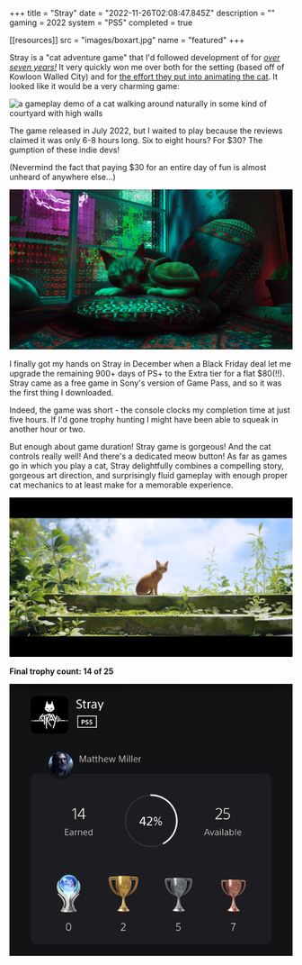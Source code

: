 +++
title = "Stray"
date = "2022-11-26T02:08:47.845Z"
description = ""
gaming = 2022
system = "PS5"
completed = true

[[resources]]
src = "images/boxart.jpg"
name = "featured"
+++

Stray is a "cat adventure game" that I'd followed development of for [*over seven years!*](https://hk-devblog.com/2015/10/07/first-step/) It very quickly won me over both for the setting (based off of Kowloon Walled City) and for [the effort they put into animating the cat](https://hk-devblog.com/2016/01/10/some-gameplay-work-in-progress/). It looked like it would be a very charming game:

![a gameplay demo of a cat walking around naturally in some kind of courtyard with high walls](images/hkgame_demo_2015.gif)

The game released in July 2022, but I waited to play because the reviews claimed it was only 6-8 hours long. Six to eight hours? For $30? The gumption of these indie devs!

(Nevermind the fact that paying $30 for an entire day of fun is almost unheard of anywhere else...)

![a cat napping on a cushion under a blue-green glow](images/naptime.jpeg)

I finally got my hands on Stray in December when a Black Friday deal let me upgrade the remaining 900+ days of PS+ to the Extra tier for a flat $80(!!). Stray came as a free game in Sony's version of Game Pass, and so it was the first thing I downloaded.

Indeed, the game was short - the console clocks my completion time at just five hours. If I'd gone trophy hunting I might have been able to squeak in another hour or two.

But enough about game duration! Stray game is gorgeous! And the cat controls really well! And there's a dedicated meow button! As far as games go in which you play a cat, Stray delightfully combines a compelling story, gorgeous art direction, and surprisingly fluid gameplay with enough proper cat mechanics to at least make for a memorable experience.

![a cat at the top of some concrete steps, overgrowth spilling over the left and right of the stairs](images/spoilers.jpeg)

**Final trophy count: 14 of 25**

![Trophy List](images/trophies.jpg)
